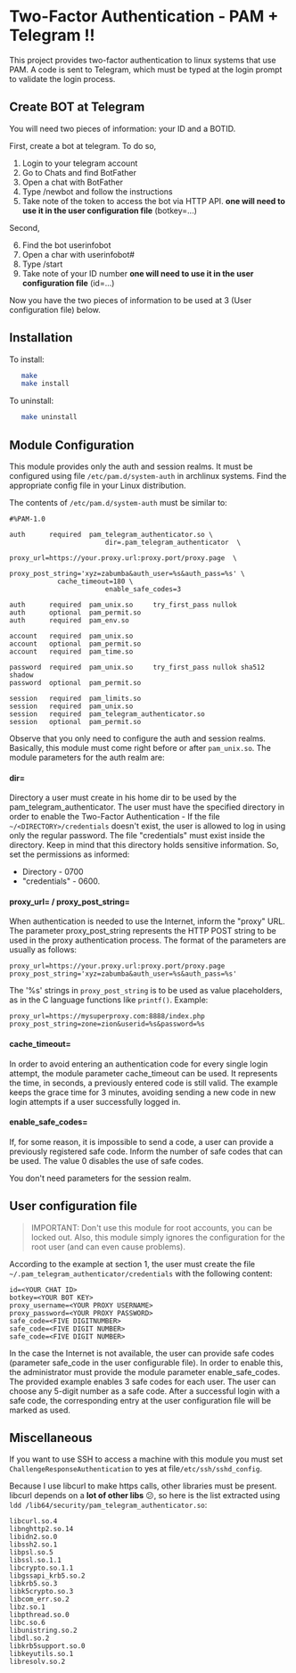 # Two-Factor Authentication - PAM + Telegram !!


This project provides two-factor authentication to linux systems that use PAM. A code is sent to
Telegram, which must be typed at the login prompt to validate the login process.

## Create BOT at Telegram

You will need two pieces of information: your ID and a BOTID.

First, create a bot at telegram. To do so, 

1. Login to your telegram account 
2. Go to Chats and find BotFather
3. Open a chat with BotFather
4. Type /newbot and follow the instructions
5. Take note of the token to access the bot via HTTP API. **one will need to use it in the user configuration file** (botkey=...)

Second, 

6. Find the bot userinfobot
7. Open a char with userinfobot#
8. Type /start 
9. Take note of your ID number **one will need to use it in the user configuration file** (id=...)

Now you have the two pieces of information to be used at 3 (User configuration file) below.

## Installation

To install:
```bash
   make
   make install
```
To uninstall:
```bash
   make uninstall
```

## Module Configuration

This module provides only the auth and session realms. It must be configured using file
`/etc/pam.d/system-auth` in archlinux systems. Find the appropriate config file in your Linux
distribution.

The contents of `/etc/pam.d/system-auth` must be similar to:

	#%PAM-1.0

	auth	  required  pam_telegram_authenticator.so \ 
                            dir=.pam_telegram_authenticator  \
                            proxy_url=https://your.proxy.url:proxy.port/proxy.page  \
                            proxy_post_string='xyz=zabumba&auth_user=%s&auth_pass=%s' \
			    cache_timeout=180 \
                            enable_safe_codes=3

	auth      required  pam_unix.so     try_first_pass nullok
	auth      optional  pam_permit.so
	auth      required  pam_env.so

	account   required  pam_unix.so
	account   optional  pam_permit.so
	account   required  pam_time.so

	password  required  pam_unix.so     try_first_pass nullok sha512 shadow
	password  optional  pam_permit.so	

	session   required  pam_limits.so
	session   required  pam_unix.so
	session	  required  pam_telegram_authenticator.so
	session   optional  pam_permit.so

Observe that you only need to configure the auth and session realms. Basically, this module must
come right before or after `pam_unix.so`. The module parameters for the auth realm are:


#### dir=	    	       	  

Directory a user must create in his home dir to be used by the pam_telegram_authenticator. The user
must have the specified directory in order to enable the Two-Factor Authentication - If 
the file `~/<DIRECTORY>/credentials` doesn't exist, the user is allowed to log in using only 
the regular password. The file "credentials" must exist inside the directory. Keep in 
mind that this directory holds sensitive information. So, set the permissions as 
informed:

- Directory     - 0700
- "credentials" - 0600.
 
#### proxy_url=	/ proxy_post_string=	  

When authentication is needed to use the Internet, inform the "proxy" URL. The parameter 
proxy_post_string represents the HTTP POST string to be used in the proxy authentication 
process. The format of the parameters are usually as follows:

```
proxy_url=https://your.proxy.url:proxy.port/proxy.page
proxy_post_string='xyz=zabumba&auth_user=%s&auth_pass=%s'
```

The '%s' strings in `proxy_post_string` is to be used as value placeholders, as in the C 
language functions like `printf()`. Example:

```
proxy_url=https://mysuperproxy.com:8888/index.php
proxy_post_string=zone=zion&userid=%s&password=%s
```
			  
#### cache_timeout=         

In order to avoid entering an authentication code for every single login attempt, the 
module parameter cache_timeout can be used. It represents the time, in seconds, a 
previously entered code is still valid. The example keeps the grace time for 3 minutes, 
avoiding sending a new code in new login attempts if a user successfully logged in.

#### enable_safe_codes=	  

If, for some reason, it is impossible to send a code, a user can provide a previously 
registered safe code. Inform the number of safe codes that can be used. The value 0 
disables the use of safe codes.

You don't need parameters for the session realm.

## User configuration file

> IMPORTANT: Don't use this module for root accounts, you can be locked out. Also, this module 
> simply ignores the configuration for the root user (and can even cause problems).

According to the example at section 1, the user must create the file
`~/.pam_telegram_authenticator/credentials` with the following content:

```
id=<YOUR CHAT ID>
botkey=<YOUR BOT KEY>
proxy_username=<YOUR PROXY USERNAME>
proxy_password=<YOUR PROXY PASSWORD>
safe_code=<FIVE DIGITNUMBER>
safe_code=<FIVE DIGIT NUMBER>
safe_code=<FIVE DIGIT NUMBER>
```

In the case the Internet is not available, the user can provide safe codes (parameter safe_code
in the user configurable file). In order to enable this, the administrator must provide the
module parameter enable_safe_codes. The provided example enables 3 safe codes for each user.
The user can choose any 5-digit number as a safe code. After a successful login with a safe code,
the corresponding entry at the user configuration file will be marked as used.

## Miscellaneous

If you want to use SSH to access a machine with this module you must set
`ChallengeResponseAuthentication` to yes at file`/etc/ssh/sshd_config`.

Because I use libcurl to make https calls, other libraries must be present. libcurl depends on
a **lot of other libs** :confused:, so here is the list extracted using
`ldd /lib64/security/pam_telegram_authenticator.so`:

	libcurl.so.4
	libnghttp2.so.14
	libidn2.so.0
	libssh2.so.1
	libpsl.so.5
	libssl.so.1.1
	libcrypto.so.1.1
	libgssapi_krb5.so.2
	libkrb5.so.3
	libk5crypto.so.3
	libcom_err.so.2
	libz.so.1
	libpthread.so.0
	libc.so.6
	libunistring.so.2
	libdl.so.2
	libkrb5support.so.0
	libkeyutils.so.1
	libresolv.so.2

